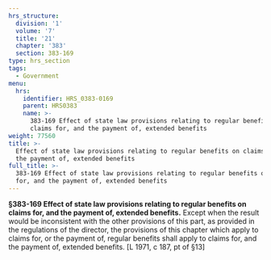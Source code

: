 ```yaml
---
hrs_structure:
  division: '1'
  volume: '7'
  title: '21'
  chapter: '383'
  section: 383-169
type: hrs_section
tags:
  - Government
menu:
  hrs:
    identifier: HRS_0383-0169
    parent: HRS0383
    name: >-
      383-169 Effect of state law provisions relating to regular benefits on
      claims for, and the payment of, extended benefits
weight: 77560
title: >-
  Effect of state law provisions relating to regular benefits on claims for, and
  the payment of, extended benefits
full_title: >-
  383-169 Effect of state law provisions relating to regular benefits on claims
  for, and the payment of, extended benefits
---
```

**§383-169 Effect of state law provisions relating to regular benefits on claims for, and the payment of, extended benefits.** Except when the result would be inconsistent with the other provisions of this part, as provided in the regulations of the director, the provisions of this chapter which apply to claims for, or the payment of, regular benefits shall apply to claims for, and the payment of, extended benefits. [L 1971, c 187, pt of §13]
